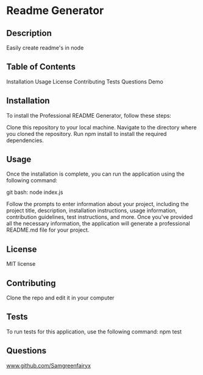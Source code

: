 
  # Readme Generator
  
  ## Description
  
  Easily create readme's in node
  
  ## Table of Contents
  
Installation
Usage
License
Contributing
Tests
Questions
Demo
  
  ## Installation
  
To install the Professional README Generator, follow these steps:

Clone this repository to your local machine.
Navigate to the directory where you cloned the repository.
Run npm install to install the required dependencies.
  
  ## Usage
  
Once the installation is complete, you can run the application using the following command:

git bash: node index.js

Follow the prompts to enter information about your project, including the project title, description, installation instructions, usage information, contribution guidelines, test instructions, and more. Once you've provided all the necessary information, the application will generate a professional README.md file for your project.
  
  ## License
  
MIT license
  
  ## Contributing
Clone the repo and edit it in your computer
  
  ## Tests
To run tests for this application, use the following command: npm test
  
  ## Questions
www.github.com/Samgreenfairyx
  
